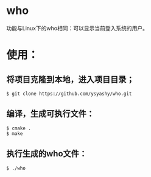 # who
功能与Linux下的who相同：可以显示当前登入系统的用户。

# 使用：
## 将项目克隆到本地，进入项目目录；
``` 
$ git clone https://github.com/ysyashy/who.git
```

## 编译，生成可执行文件：
``` 
$ cmake .
$ make
``` 

## 执行生成的who文件：
``` 
$ ./who
```
